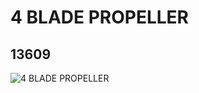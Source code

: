 # 4 BLADE PROPELLER
## 13609
![4 BLADE PROPELLER](https://lc-www-live-s.legocdn.com/media/bricks/5/2/6032715.jpg)